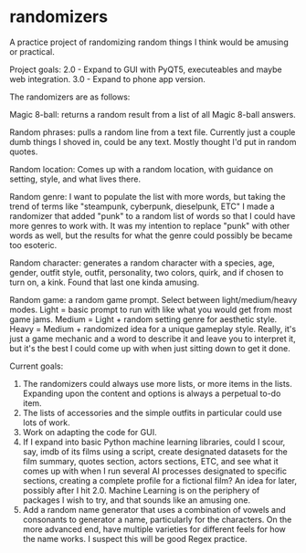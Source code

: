 # randomizers
A practice project of randomizing random things I think would be amusing or practical.

Project goals:
2.0 - Expand to GUI with PyQT5, executeables and maybe web integration.
3.0 - Expand to phone app version.

The randomizers are as follows:

Magic 8-ball: returns a random result from a list of all Magic 8-ball answers.

Random phrases: pulls a random line from a text file. Currently just a couple dumb things I shoved in, could be any text. Mostly thought I'd put in random quotes.

Random location: Comes up with a random location, with guidance on setting, style, and what lives there.

Random genre: I want to populate the list with more words, but taking the trend of terms like "steampunk, cyberpunk, dieselpunk, ETC" I made a randomizer that added "punk" to a random list of words so that I could have more genres to work with. It was my intention to replace "punk" with other words as well, but the results for what the genre could possibly be became too esoteric.

Random character: generates a random character with a species, age, gender, outfit style, outfit, personality, two colors, quirk, and if chosen to turn on, a kink. Found that last one kinda amusing.

Random game: a random game prompt. Select between light/medium/heavy modes. Light = basic prompt to run with like what you would get from most game jams. Medium = Light + random setting genre for aesthetic style. Heavy = Medium + randomized idea for a unique gameplay style. Really, it's just a game mechanic and a word to describe it and leave you to interpret it, but it's the best I could come up with when just sitting down to get it done.

Current goals:
1. The randomizers could always use more lists, or more items in the lists. Expanding upon the content and options is always a perpetual to-do item.
2. The lists of accessories and the simple outfits in particular could use lots of work.
3. Work on adapting the code for GUI.
4. If I expand into basic Python machine learning libraries, could I scour, say, imdb of its films using a script, create designated datasets for the film summary, quotes section, actors sections, ETC, and see what it comes up with when I run several AI processes designated to specific sections, creating a complete profile for a fictional film? An idea for later, possibly after I hit 2.0. Machine Learning is on the periphery of packages I wish to try, and that sounds like an amusing one.
5. Add a random name generator that uses a combination of vowels and consonants to generator a name, particularly for the characters. On the more advanced end, have multiple varieties for different feels for how the name works. I suspect this will be good Regex practice.
